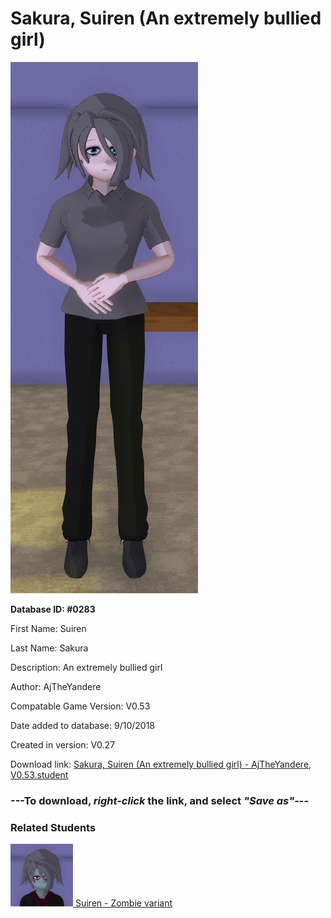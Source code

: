 # Sakura, Suiren (An extremely bullied girl)

<img src="../../Files/Images/Sakura, Suiren (An extremely bullied girl).png" title="Sakura, Suiren (An extremely bullied girl) - AjTheYandere, V0.53">

**Database ID: #0283**

First Name: Suiren

Last Name: Sakura

Description: An extremely bullied girl

Author: AjTheYandere

Compatable Game Version: V0.53

Date added to database: 9/10/2018

Created in version: V0.27

Download link: <a href="https://raw.githubusercontent.com/Arbiter1223/Daigaku-Gurashi-Custom-Students/master/Files/Student%20Files/Sakura%2C%20Suiren%20(An%20extremely%20bullied%20girl)%20-%20AjTheYandere%2C%20V0.53.student">Sakura, Suiren (An extremely bullied girl) - AjTheYandere, V0.53.student</a>

### ---**To download, _right-click_ the link, and select _"Save as"_**---

### Related Students

<a href="Zombie, Suiren (A zombie version of Suiren).md"><img src="../../Files/Thumbs/Zombie, Suiren (A zombie version of Suiren).png" height="100" width="100" title="Zombie, Suiren (A zombie version of Suiren) - AjTheYandere, V0.53"></a><a href="Zombie, Suiren (A zombie version of Suiren).md"> Suiren - Zombie variant</a>

